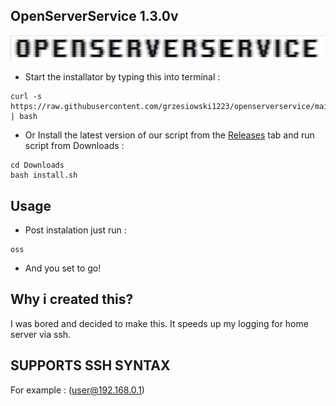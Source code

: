 ## OpenServerService 1.3.0v
<img src="https://github.com/grzesiowski1223/openserverservice/blob/main/logo.png" alt="OSSlogo"/>

- Start the installator by typing this into terminal :
```
curl -s https://raw.githubusercontent.com/grzesiowski1223/openserverservice/main/install.sh | bash
```
- Or Install the latest version of our script from the [Releases]([https://github.com/grzesiowski1223/openserverservice/releases/]) tab and run script from Downloads :
```
cd Downloads
bash install.sh
```
## Usage
- Post instalation just run :
```
oss
```
- And you set to go!

## Why i created this?
I was bored and decided to make this. It speeds up my logging for home server via ssh.


## SUPPORTS SSH SYNTAX
For example : (user@192.168.0.1)
